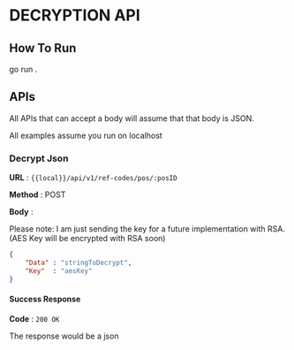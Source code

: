 # DECRYPTION API

## How To Run

go run .

## APIs

All APIs that can accept a body will assume that that body is JSON.

All examples assume you run on localhost

### Decrypt Json

**URL** : `{{local}}/api/v1/ref-codes/pos/:posID`

**Method** : POST
 
**Body** : 

Please note: I am just sending the key for a future implementation with RSA. (AES Key will be encrypted with RSA soon)

```json
{
    "Data" : "stringToDecrypt",
    "Key"  : "aesKey"
}
```


#### Success Response

**Code** : `200 OK`

The response would be a json






